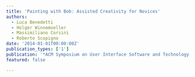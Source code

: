 ```yaml
---
title: 'Painting with Bob: Assisted Creativity for Novices'
authors:
  - Luca Benedetti
  - Holger Winnemoeller
  - Massimiliano Corsini
  - Roberto Scopigno
date: '2014-01-01T00:00:00Z'
publication_types: ['1']
publication: '*ACM Symposium on User Interface Software and Technology (UIST) 2014 Proc.*'
featured: false

---
```

